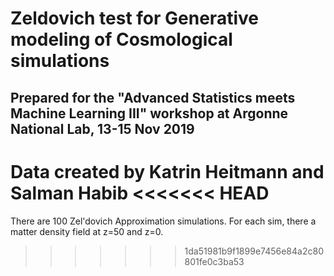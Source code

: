 # Zeldovich test for Generative modeling of Cosmological simulations
## Prepared for the "Advanced Statistics meets Machine Learning III" workshop at Argonne National Lab, 13-15 Nov 2019

Data created by Katrin Heitmann and Salman Habib
<<<<<<< HEAD
=======

There are 100 Zel'dovich Approximation simulations. For each sim, there a matter density field at z=50 and z=0. 
>>>>>>> 1da51981b9f1899e7456e84a2c80801fe0c3ba53
